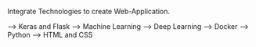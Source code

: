 Integrate Technologies to create Web-Application.

--> Keras and Flask
--> Machine Learning
--> Deep Learning
--> Docker
--> Python
--> HTML and CSS



